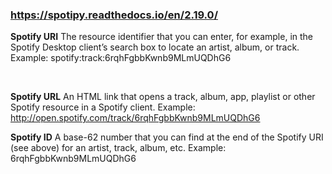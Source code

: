 ### https://spotipy.readthedocs.io/en/2.19.0/

**Spotify URI**
The resource identifier that you can enter, for example, in the Spotify Desktop client’s search box to locate an artist, album, or track. Example: spotify:track:6rqhFgbbKwnb9MLmUQDhG6

<br>

**Spotify URL**
An HTML link that opens a track, album, app, playlist or other Spotify resource in a Spotify client. Example: http://open.spotify.com/track/6rqhFgbbKwnb9MLmUQDhG6
<br>

**Spotify ID**
A base-62 number that you can find at the end of the Spotify URI (see above) for an artist, track, album, etc. Example: 6rqhFgbbKwnb9MLmUQDhG6
